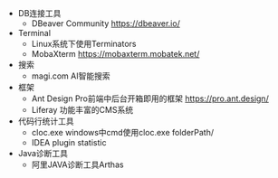 * DB连接工具
    * DBeaver Community https://dbeaver.io/
* Terminal
    * Linux系统下使用Terminators
    * MobaXterm https://mobaxterm.mobatek.net/
* 搜索
    * magi.com AI智能搜索
* 框架
    * Ant Design Pro前端中后台开箱即用的框架 https://pro.ant.design/
    * Liferay 功能丰富的CMS系统
* 代码行统计工具
  * cloc.exe windows中cmd使用cloc.exe folderPath/
  * IDEA plugin statistic
* Java诊断工具
  *  阿里JAVA诊断工具Arthas